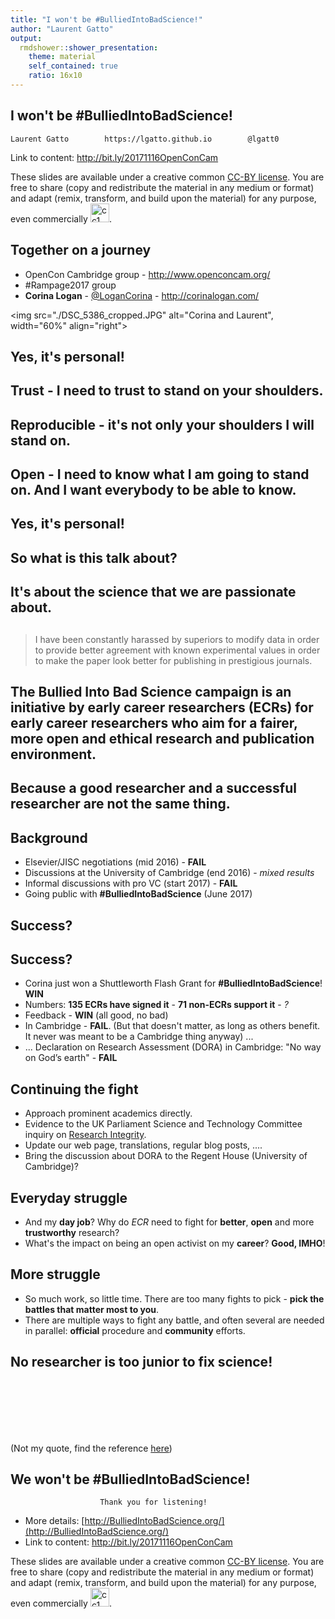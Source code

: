 ```yaml
---
title: "I won't be #BulliedIntoBadScience!"
author: "Laurent Gatto"
output:
  rmdshower::shower_presentation:
    theme: material
    self_contained: true
    ratio: 16x10
---
```


## I won't be **#BulliedIntoBadScience**!

```
Laurent Gatto        https://lgatto.github.io        @lgatt0
```

Link to content: http://bit.ly/20171116OpenConCam

These slides are available under a creative common
[CC-BY license](http://creativecommons.org/licenses/by/4.0/). You are
free to share (copy and redistribute the material in any medium or
format) and adapt (remix, transform, and build upon the material) for
any purpose, even commercially
<img src="/home/lg390/Pictures/cc1.jpg" alt="cc1" height="30px">.

## Together on a journey

- OpenCon Cambridge group - http://www.openconcam.org/
- \#Rampage2017 group
- **Corina Logan** - [\@LoganCorina](https://twitter.com/LoganCorina) - http://corinalogan.com/

<img src="./DSC_5386_cropped.JPG" alt="Corina and Laurent", width="60%" align="right">

## Yes, it's personal!

## **Trust** - I need to trust to stand on your shoulders.

## **Reproducible** - it's not only your shoulders I will stand on.

## **Open** - I need to know what I am going to stand on. And I want **everybody** to be able to know.


## Yes, it's personal!

## So what is this talk about?

## It's about the science that we are passionate about.

## 

> I have been constantly harassed by superiors to modify data in order
> to provide better agreement with known experimental values in order
> to make the paper look better for publishing in prestigious
> journals.

##  The **Bullied Into Bad Science** campaign is an initiative by early career researchers (ECRs) for early career researchers who aim for a **fairer**, more **open** and **ethical** research and publication environment.

## Because a **good** researcher and a **successful** researcher are not the same thing.


## Background

- Elsevier/JISC negotiations (mid 2016) - **FAIL**
- Discussions at the University of Cambridge (end 2016) - *mixed results*
- Informal discussions with pro VC (start 2017) - **FAIL**
- Going public with **#BulliedIntoBadScience** (June 2017)

## Success?


## Success?

- Corina just won a Shuttleworth Flash Grant for **#BulliedIntoBadScience**! **WIN**
- Numbers: **135 ECRs have signed it** - **71 non-ECRs support it** - *?*
- Feedback - **WIN** (all good, no bad)
- In Cambridge - **FAIL**. (But that doesn't matter, as long as others
  benefit. It never was meant to be a Cambridge thing anyway) ...
- ... Declaration on Research Assessment (DORA) in Cambridge: "No way
  on God’s earth" - **FAIL**

## Continuing the fight
- Approach prominent academics directly.
- Evidence to the UK Parliament Science and Technology Committee
  inquiry on [Research
  Integrity](https://www.parliament.uk/business/committees/committees-a-z/commons-select/science-and-technology-committee/inquiries/parliament-2017/research-integrity-17-19/).
- Update our web page, translations, regular blog posts, ....
- Bring the discussion about DORA to the Regent House (University of Cambridge)?


## Everyday struggle

- And my **day job**? Why do *ECR* need to fight for **better**, **open**
  and more **trustworthy** research?
- What's the impact on being an open activist on my **career**?
  **Good, IMHO**!
  
## More struggle
  
- So much work, so little time. There are too many fights to pick - **pick the battles that matter most to you**.
- There are multiple ways to fight any battle, and often several are
  needed in parallel: **official** procedure and **community** efforts.

## No researcher is too junior to fix science!

<br />
<br />
<br />
<br />
<br />

(Not my quote, find the reference [here](https://www.nature.com/news/no-researcher-is-too-junior-to-fix-science-1.21928))


## We won't be **#BulliedIntoBadScience**!

```
                    Thank you for listening!
```

- More details: [http://BulliedIntoBadScience.org/](http://BulliedIntoBadScience.org/)
- Link to content: http://bit.ly/20171116OpenConCam

These slides are available under a creative common
[CC-BY license](http://creativecommons.org/licenses/by/4.0/). You are
free to share (copy and redistribute the material in any medium or
format) and adapt (remix, transform, and build upon the material) for
any purpose, even commercially
<img src="/home/lg390/Pictures/cc1.jpg" alt="cc1" height="30px">.




